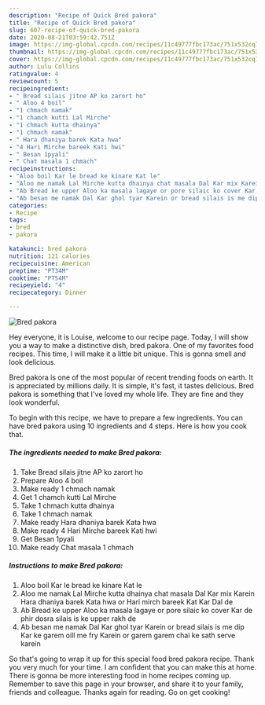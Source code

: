 ```yaml
---
description: "Recipe of Quick Bred pakora"
title: "Recipe of Quick Bred pakora"
slug: 607-recipe-of-quick-bred-pakora
date: 2020-08-21T03:59:42.751Z
image: https://img-global.cpcdn.com/recipes/11c49777fbc173ac/751x532cq70/bred-pakora-recipe-main-photo.jpg
thumbnail: https://img-global.cpcdn.com/recipes/11c49777fbc173ac/751x532cq70/bred-pakora-recipe-main-photo.jpg
cover: https://img-global.cpcdn.com/recipes/11c49777fbc173ac/751x532cq70/bred-pakora-recipe-main-photo.jpg
author: Lulu Collins
ratingvalue: 4
reviewcount: 5
recipeingredient:
- " Bread silais jitne AP ko zarort ho"
- " Aloo 4 boil"
- "1 chmach namak"
- "1 chamch kutti Lal Mirche"
- "1 chmach kutta dhainya"
- "1 chmach namak"
- " Hara dhaniya barek Kata hwa"
- "4 Hari Mirche bareek Kati hwi"
- " Besan 1pyali"
- " Chat masala 1 chmach"
recipeinstructions:
- "Aloo boil Kar le bread ke kinare Kat le"
- "Aloo me namak Lal Mirche kutta dhainya chat masala Dal Kar mix Karein Hara dhaniya barek Kata hwa or Hari mirch bareek Kat Kar Dal de"
- "Ab Bread ke upper Aloo ka masala lagaye or pore silaic ko cover Kar de phir dosra silais is ke upper rakh de"
- "Ab besan me namak Dal Kar ghol tyar Karein or bread silais is me dip Kar ke garem oill me fry Karein or garem garem chai ke sath serve karein"
categories:
- Recipe
tags:
- bred
- pakora

katakunci: bred pakora 
nutrition: 121 calories
recipecuisine: American
preptime: "PT34M"
cooktime: "PT54M"
recipeyield: "4"
recipecategory: Dinner

---
```



![Bred pakora](https://img-global.cpcdn.com/recipes/11c49777fbc173ac/751x532cq70/bred-pakora-recipe-main-photo.jpg)

Hey everyone, it is Louise, welcome to our recipe page. Today, I will show you a way to make a distinctive dish, bred pakora. One of my favorites food recipes. This time, I will make it a little bit unique. This is gonna smell and look delicious.

Bred pakora is one of the most popular of recent trending foods on earth. It is appreciated by millions daily. It is simple, it's fast, it tastes delicious. Bred pakora is something that I've loved my whole life. They are fine and they look wonderful.




To begin with this recipe, we have to prepare a few ingredients. You can have bred pakora using 10 ingredients and 4 steps. Here is how you cook that.

<!--inarticleads1-->

##### The ingredients needed to make Bred pakora:

1. Take  Bread silais jitne AP ko zarort ho
1. Prepare  Aloo 4 boil
1. Make ready 1 chmach namak
1. Get 1 chamch kutti Lal Mirche
1. Take 1 chmach kutta dhainya
1. Take 1 chmach namak
1. Make ready  Hara dhaniya barek Kata hwa
1. Make ready 4 Hari Mirche bareek Kati hwi
1. Get  Besan 1pyali
1. Make ready  Chat masala 1 chmach




<!--inarticleads2-->

##### Instructions to make Bred pakora:

1. Aloo boil Kar le bread ke kinare Kat le
1. Aloo me namak Lal Mirche kutta dhainya chat masala Dal Kar mix Karein Hara dhaniya barek Kata hwa or Hari mirch bareek Kat Kar Dal de
1. Ab Bread ke upper Aloo ka masala lagaye or pore silaic ko cover Kar de phir dosra silais is ke upper rakh de
1. Ab besan me namak Dal Kar ghol tyar Karein or bread silais is me dip Kar ke garem oill me fry Karein or garem garem chai ke sath serve karein




So that's going to wrap it up for this special food bred pakora recipe. Thank you very much for your time. I am confident that you can make this at home. There is gonna be more interesting food in home recipes coming up. Remember to save this page in your browser, and share it to your family, friends and colleague. Thanks again for reading. Go on get cooking!
